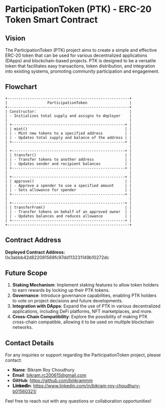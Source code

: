 # ParticipationToken (PTK) - ERC-20 Token Smart Contract

## Vision

The ParticipationToken (PTK) project aims to create a simple and effective ERC-20 token that can be used for various decentralized applications (DApps) and blockchain-based projects. PTK is designed to be a versatile token that facilitates easy transactions, token distribution, and integration into existing systems, promoting community participation and engagement.

## Flowchart

```
+-------------------------------------------------------+
|                  ParticipationToken                   |
+-------------------------------------------------------+
| Constructor:                                          |
| - Initializes total supply and assigns to deployer    |
|                                                       |
| +---------------------------------------------------+ |
| | mint()                                            | |
| | - Mint new tokens to a specified address          | |
| | - Updates total supply and balance of the address | |
| +---------------------------------------------------+ |
|                                                       |
| +---------------------------------------------------+ |
| | transfer()                                        | |
| | - Transfer tokens to another address              | |
| | - Updates sender and recipient balances           | |
| +---------------------------------------------------+ |
|                                                       |
| +---------------------------------------------------+ |
| | approve()                                         | |
| | - Approve a spender to use a specified amount     | |
| | - Sets allowance for spender                      | |
| +---------------------------------------------------+ |
|                                                       |
| +---------------------------------------------------+ |
| | transferFrom()                                    | |
| | - Transfer tokens on behalf of an approved owner  | |
| | - Updates balances and reduces allowance          | |
| +---------------------------------------------------+ |
+-------------------------------------------------------+
```

## Contract Address

**Deployed Contract Address:** 0x3abbb42d822081569fc97dd113231149b10272dc

## Future Scope

1. **Staking Mechanism**: Implement staking features to allow token holders to earn rewards by locking up their PTK tokens.
2. **Governance**: Introduce governance capabilities, enabling PTK holders to vote on project decisions and future developments.
3. **Integration with DApps**: Expand the use of PTK in various decentralized applications, including DeFi platforms, NFT marketplaces, and more.
4. **Cross-Chain Compatibility**: Explore the possibility of making PTK cross-chain compatible, allowing it to be used on multiple blockchain networks.

## Contact Details

For any inquiries or support regarding the ParticipationToken project, please contact:

- **Name**: Bikram Roy Choudhury
- **Email**: bikram.rc200615@gmail.com
- **GitHub**: https://github.com/biiikrammm
- **𝐋𝐢𝐧𝐤𝐞𝐝𝐢n**: https://www.linkedin.com/in/bikram-roy-choudhury-b01560321/

Feel free to reach out with any questions or collaboration opportunities!
